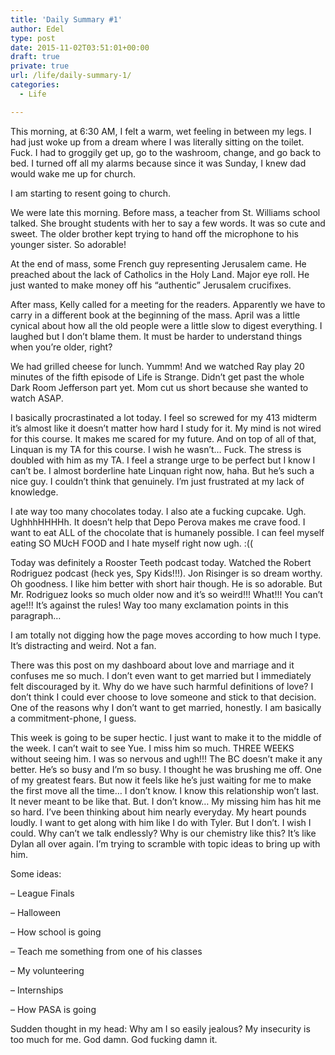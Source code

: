 ```yaml
---
title: 'Daily Summary #1'
author: Edel
type: post
date: 2015-11-02T03:51:01+00:00
draft: true
private: true
url: /life/daily-summary-1/
categories:
  - Life

---
```

This morning, at 6:30 AM, I felt a warm, wet feeling in between my legs. I had just woke up from a dream where I was literally sitting on the toilet. Fuck. I had to groggily get up, go to the washroom, change, and go back to bed. I turned off all my alarms because since it was Sunday, I knew dad would wake me up for church.

I am starting to resent going to church.

We were late this morning. Before mass, a teacher from St. Williams school talked. She brought students with her to say a few words. It was so cute and sweet. The older brother kept trying to hand off the microphone to his younger sister. So adorable!

At the end of mass, some French guy representing Jerusalem came. He preached about the lack of Catholics in the Holy Land. Major eye roll. He just wanted to make money off his &#8220;authentic&#8221; Jerusalem crucifixes.

After mass, Kelly called for a meeting for the readers. Apparently we have to carry in a different book at the beginning of the mass. April was a little cynical about how all the old people were a little slow to digest everything. I laughed but I don&#8217;t blame them. It must be harder to understand things when you&#8217;re older, right?

We had grilled cheese for lunch. Yummm! And we watched Ray play 20 minutes of the fifth episode of Life is Strange. Didn&#8217;t get past the whole Dark Room Jefferson part yet. Mom cut us short because she wanted to watch ASAP.

I basically procrastinated a lot today. I feel so screwed for my 413 midterm it&#8217;s almost like it doesn&#8217;t matter how hard I study for it. My mind is not wired for this course. It makes me scared for my future. And on top of all of that, Linquan is my TA for this course. I wish he wasn&#8217;t&#8230; Fuck. The stress is doubled with him as my TA. I feel a strange urge to be perfect but I know I can&#8217;t be. I almost borderline hate Linquan right now, haha. But he&#8217;s such a nice guy. I couldn&#8217;t think that genuinely. I&#8217;m just frustrated at my lack of knowledge.

I ate way too many chocolates today. I also ate a fucking cupcake. Ugh. UghhhHHHHh. It doesn&#8217;t help that Depo Perova makes me crave food. I want to eat ALL of the chocolate that is humanely possible. I can feel myself eating SO MUcH FOOD and I hate myself right now ugh. :((

Today was definitely a Rooster Teeth podcast today. Watched the Robert Rodriguez podcast (heck yes, Spy Kids!!!). Jon Risinger is so dream worthy. Oh goodness. I like him better with short hair though. He is so adorable. But Mr. Rodriguez looks so much older now and it&#8217;s so weird!!! What!!! You can&#8217;t age!!! It&#8217;s against the rules! Way too many exclamation points in this paragraph&#8230;

I am totally not digging how the page moves according to how much I type. It&#8217;s distracting and weird. Not a fan.

There was this post on my dashboard about love and marriage and it confuses me so much. I don&#8217;t even want to get married but I immediately felt discouraged by it. Why do we have such harmful definitions of love? I don&#8217;t think I could ever choose to love someone and stick to that decision. One of the reasons why I don&#8217;t want to get married, honestly. I am basically a commitment-phone, I guess.

This week is going to be super hectic. I just want to make it to the middle of the week. I can&#8217;t wait to see Yue. I miss him so much. THREE WEEKS without seeing him. I was so nervous and ugh!!! The BC doesn&#8217;t make it any better. He&#8217;s so busy and I&#8217;m so busy. I thought he was brushing me off. One of my greatest fears. But now it feels like he&#8217;s just waiting for me to make the first move all the time&#8230; I don&#8217;t know. I know this relationship won&#8217;t last. It never meant to be like that. But. I don&#8217;t know&#8230; My missing him has hit me so hard. I&#8217;ve been thinking about him nearly everyday. My heart pounds loudly. I want to get along with him like I do with Tyler. But I don&#8217;t. I wish I could. Why can&#8217;t we talk endlessly? Why is our chemistry like this? It&#8217;s like Dylan all over again. I&#8217;m trying to scramble with topic ideas to bring up with him.

Some ideas:
  
&#8211; League Finals
  
&#8211; Halloween
  
&#8211; How school is going
  
&#8211; Teach me something from one of his classes
  
&#8211; My volunteering
  
&#8211; Internships
  
&#8211; How PASA is going

Sudden thought in my head: Why am I so easily jealous? My insecurity is too much for me. God damn. God fucking damn it.

<ol class="footnote">
</ol>
